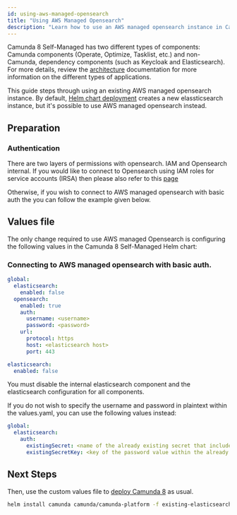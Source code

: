 ```yaml
---
id: using-aws-managed-opensearch
title: "Using AWS Managed Opensearch"
description: "Learn how to use an AWS managed opensearch instance in Camunda 8 Self-Managed deployment."
---
```


Camunda 8 Self-Managed has two different types of components: Camunda components (Operate, Optimize, Tasklist, etc.) and non-Camunda, dependency components (such as Keycloak and Elasticsearch). For more details, review the [architecture](../../../platform-architecture/overview.md) documentation for more information on the different types of applications.

This guide steps through using an existing AWS managed opensearch instance. By default, [Helm chart deployment](../deploy.md) creates a new elassticsearch instance, but it's possible to use AWS managed opensearch instead.

## Preparation

### Authentication

There are two layers of permissions with opensearch. IAM and Opensearch internal. If you would like to connect to Opensearch using IAM roles for service accounts (IRSA) then please also refer to this [page](../platforms/amazon-eks/irsa.md)

Otherwise, if you wish to connect to AWS managed opensearch with basic auth the you can follow the example given below.

## Values file

The only change required to use AWS managed Opensearch is configuring the following values in the Camunda 8 Self-Managed Helm chart:

### Connecting to AWS managed opensearch with basic auth.

```yaml
global:
  elasticsearch:
    enabled: false
  opensearch:
    enabled: true
    auth:
      username: <username>
      password: <password>
    url:
      protocol: https
      host: <elasticsearch host>
      port: 443

elasticsearch:
  enabled: false
```

You must disable the internal elasticsearch component and the elasticsearch configuration for all components.

If you do not wish to specify the username and password in plaintext within the values.yaml, you can use the following values instead:

```yaml
global:
  elasticsearch:
    auth:
      existingSecret: <name of the already existing secret that includes the password>
      existingSecretKey: <key of the password value within the already existing secret>
```

## Next Steps

Then, use the custom values file to [deploy Camunda 8](../deploy.md) as usual.

```sh
helm install camunda camunda/camunda-platform -f existing-elasticsearch-values.yaml
```
